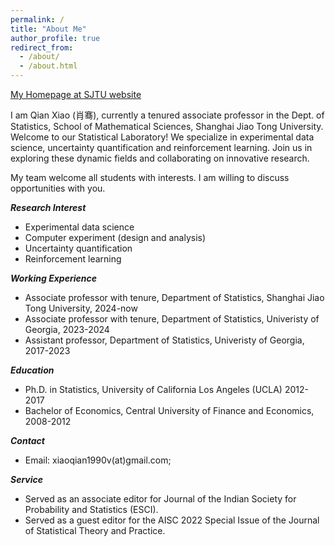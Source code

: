 ```yaml
---
permalink: /
title: "About Me"
author_profile: true
redirect_from: 
  - /about/
  - /about.html
---
```

[My Homepage at SJTU website](https://math.sjtu.edu.cn/Default/teachershow/tags/MDAwMDAwMDAwMLGIfpmFtKF2)

I am Qian Xiao (肖骞), currently a tenured associate professor in the Dept. of Statistics, School of Mathematical Sciences, Shanghai Jiao Tong University. Welcome to our Statistical Laboratory! We specialize in experimental data science, uncertainty quantification and reinforcement learning. Join us in exploring these dynamic fields and collaborating on innovative research. 

My team welcome all students with interests. I am willing to discuss opportunities with you.

***Research Interest***
* Experimental data science
* Computer experiment (design and analysis)
* Uncertainty quantification
* Reinforcement learning

***Working Experience***
* Associate professor with tenure, Department of Statistics, Shanghai Jiao Tong University, 2024-now
* Associate professor with tenure, Department of Statistics, Univeristy of Georgia, 2023-2024
* Assistant professor, Department of Statistics, Univeristy of Georgia, 2017-2023

***Education***
* Ph.D. in Statistics, University of California Los Angeles (UCLA) 2012-2017
* Bachelor of Economics, Central University of Finance and Economics, 2008-2012

***Contact***
* Email: xiaoqian1990v(at)gmail.com;

***Service***
* Served as an associate editor for Journal of the Indian Society for Probability and Statistics (ESCI).
* Served as a guest editor for the AISC 2022 Special Issue of the Journal of Statistical Theory and Practice.



